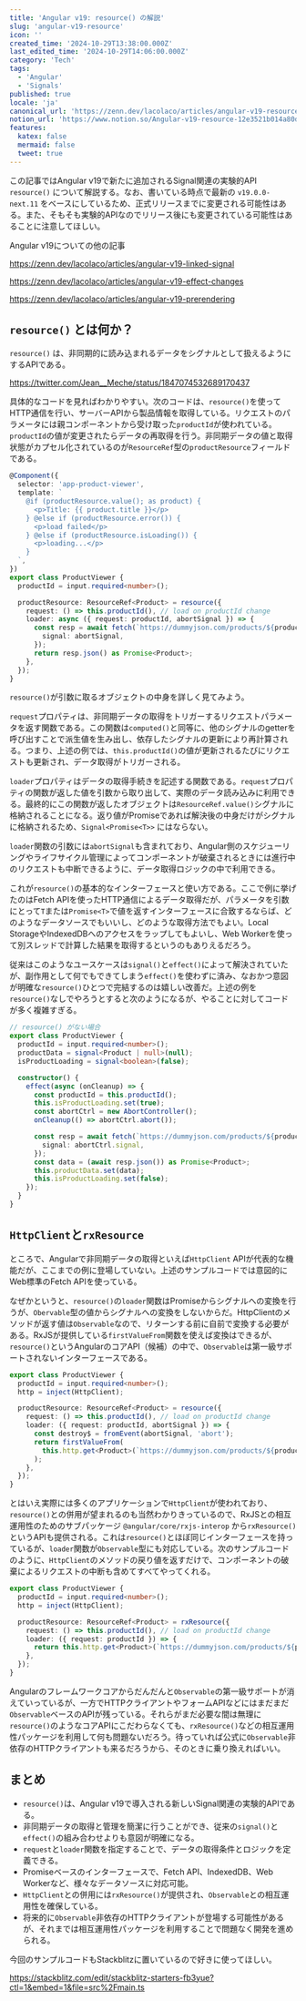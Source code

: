 ```yaml
---
title: 'Angular v19: resource() の解説'
slug: 'angular-v19-resource'
icon: ''
created_time: '2024-10-29T13:38:00.000Z'
last_edited_time: '2024-10-29T14:06:00.000Z'
category: 'Tech'
tags:
  - 'Angular'
  - 'Signals'
published: true
locale: 'ja'
canonical_url: 'https://zenn.dev/lacolaco/articles/angular-v19-resource'
notion_url: 'https://www.notion.so/Angular-v19-resource-12e3521b014a80daa5a9ed157e6bc9b1'
features:
  katex: false
  mermaid: false
  tweet: true
---
```


この記事ではAngular v19で新たに追加されるSignal関連の実験的API `resource()` について解説する。なお、書いている時点で最新の `v19.0.0-next.11` をベースにしているため、正式リリースまでに変更される可能性はある。また、そもそも実験的APIなのでリリース後にも変更されている可能性はあることに注意してほしい。

Angular v19についての他の記事

https://zenn.dev/lacolaco/articles/angular-v19-linked-signal

https://zenn.dev/lacolaco/articles/angular-v19-effect-changes

https://zenn.dev/lacolaco/articles/angular-v19-prerendering

## `resource()` とは何か？

`resource()` は、非同期的に読み込まれるデータをシグナルとして扱えるようにするAPIである。

https://twitter.com/Jean__Meche/status/1847074532689170437

具体的なコードを見ればわかりやすい。次のコードは、`resource()`を使ってHTTP通信を行い、サーバーAPIから製品情報を取得している。リクエストのパラメータには親コンポーネントから受け取った`productId`が使われている。`productId`の値が変更されたらデータの再取得を行う。非同期データの値と取得状態がカプセル化されているのが`ResourceRef`型の`productResource`フィールドである。

```ts
@Component({
  selector: 'app-product-viewer',
  template: `
    @if (productResource.value(); as product) {
      <p>Title: {{ product.title }}</p>
    } @else if (productResource.error()) {
      <p>load failed</p>
    } @else if (productResource.isLoading()) {
      <p>loading...</p>
    }
  `,
})
export class ProductViewer {
  productId = input.required<number>();

  productResource: ResourceRef<Product> = resource({
    request: () => this.productId(), // load on productId change
    loader: async ({ request: productId, abortSignal }) => {
      const resp = await fetch(`https://dummyjson.com/products/${productId}`, {
        signal: abortSignal,
      });
      return resp.json() as Promise<Product>;
    },
  });
}
```

`resource()`が引数に取るオブジェクトの中身を詳しく見てみよう。

`request`プロパティは、非同期データの取得をトリガーするリクエストパラメータを返す関数である。この関数は`computed()`と同等に、他のシグナルのgetterを呼び出すことで派生値を生み出し、依存したシグナルの更新により再計算される。つまり、上述の例では、`this.productId()`の値が更新されるたびにリクエストも更新され、データ取得がトリガーされる。

`loader`プロパティはデータの取得手続きを記述する関数である。`request`プロパティの関数が返した値を引数から取り出して、実際のデータ読み込みに利用できる。最終的にこの関数が返したオブジェクトは`ResourceRef.value()`シグナルに格納されることになる。返り値がPromiseであれば解決後の中身だけがシグナルに格納されるため、`Signal<Promise<T>>` にはならない。

`loader`関数の引数には`abortSignal`も含まれており、Angular側のスケジューリングやライフサイクル管理によってコンポーネントが破棄されるときには進行中のリクエストも中断できるように、データ取得ロジックの中で利用できる。

これが`resource()`の基本的なインターフェースと使い方である。ここで例に挙げたのはFetch APIを使ったHTTP通信によるデータ取得だが、パラメータを引数にとって`T`または`Promise<T>`で値を返すインターフェースに合致するならば、どのようなデータソースでもいいし、どのような取得方法でもよい。Local StorageやIndexedDBへのアクセスをラップしてもよいし、Web Workerを使って別スレッドで計算した結果を取得するというのもありえるだろう。

従来はこのようなユースケースは`signal()`と`effect()`によって解決されていたが、副作用として何でもできてしまう`effect()`を使わずに済み、なおかつ意図が明確な`resource()`ひとつで完結するのは嬉しい改善だ。上述の例を`resource()`なしでやろうとすると次のようになるが、やることに対してコードが多く複雑すぎる。

```ts
// resource() がない場合
export class ProductViewer {
  productId = input.required<number>();
  productData = signal<Product | null>(null);
  isProductLoading = signal<boolean>(false);

  constructor() {
    effect(async (onCleanup) => {
      const productId = this.productId();
      this.isProductLoading.set(true);
      const abortCtrl = new AbortController();
      onCleanup(() => abortCtrl.abort());

      const resp = await fetch(`https://dummyjson.com/products/${productId}`, {
        signal: abortCtrl.signal,
      });
      const data = (await resp.json()) as Promise<Product>;
      this.productData.set(data);
      this.isProductLoading.set(false);
    });
  }
}
```

## `HttpClient`と`rxResource`

ところで、Angularで非同期データの取得といえば`HttpClient` APIが代表的な機能だが、ここまでの例に登場していない。上述のサンプルコードでは意図的にWeb標準のFetch APIを使っている。

なぜかというと、`resource()`の`loader`関数はPromiseからシグナルへの変換を行うが、`Obervable`型の値からシグナルへの変換をしないからだ。HttpClientのメソッドが返す値は`Observable`なので、リターンする前に自前で変換する必要がある。RxJSが提供している`firstValueFrom`関数を使えば変換はできるが、`resource()`というAngularのコアAPI（候補）の中で、`Observable`は第一級サポートされないインターフェースである。

```ts
export class ProductViewer {
  productId = input.required<number>();
  http = inject(HttpClient);

  productResource: ResourceRef<Product> = resource({
    request: () => this.productId(), // load on productId change
    loader: ({ request: productId, abortSignal }) => {
      const destroy$ = fromEvent(abortSignal, 'abort');
      return firstValueFrom(
        this.http.get<Product>(`https://dummyjson.com/products/${productId}`).pipe(takeUntil(destroy$)),
      );
    },
  });
}
```

とはいえ実際には多くのアプリケーションで`HttpClient`が使われており、`resource()`との併用が望まれるのも当然わかりきっているので、RxJSとの相互運用性のためのサブパッケージ `@angular/core/rxjs-interop` から`rxResource()`というAPIも提供される。これは`resource()`とほぼ同じインターフェースを持っているが、`loader`関数が`Observable`型にも対応している。次のサンプルコードのように、`HttpClient`のメソッドの戻り値を返すだけで、コンポーネントの破棄によるリクエストの中断も含めてすべてやってくれる。

```ts
export class ProductViewer {
  productId = input.required<number>();
  http = inject(HttpClient);

  productResource: ResourceRef<Product> = rxResource({
    request: () => this.productId(), // load on productId change
    loader: ({ request: productId }) => {
      return this.http.get<Product>(`https://dummyjson.com/products/${productId}`);
    },
  });
}
```

Angularのフレームワークコアからだんだんと`Observable`の第一級サポートが消えていっているが、一方でHTTPクライアントやフォームAPIなどにはまだまだ`Observable`ベースのAPIが残っている。それらがまだ必要な間は無理に`resource()`のようなコアAPIにこだわらなくても、`rxResource()`などの相互運用性パッケージを利用して何も問題ないだろう。待っていれば公式に`Observable`非依存のHTTPクライアントも来るだろうから、そのときに乗り換えればいい。

## まとめ

- `resource()`は、Angular v19で導入される新しいSignal関連の実験的APIである。
- 非同期データの取得と管理を簡潔に行うことができ、従来の`signal()`と`effect()`の組み合わせよりも意図が明確になる。
- `request`と`loader`関数を指定することで、データの取得条件とロジックを定義できる。
- Promiseベースのインターフェースで、Fetch API、IndexedDB、Web Workerなど、様々なデータソースに対応可能。
- `HttpClient`との併用には`rxResource()`が提供され、`Observable`との相互運用性を確保している。
- 将来的に`Observable`非依存のHTTPクライアントが登場する可能性があるが、それまでは相互運用性パッケージを利用することで問題なく開発を進められる。

今回のサンプルコードもStackblitzに置いているので好きに使ってほしい。

https://stackblitz.com/edit/stackblitz-starters-fb3yue?ctl=1&embed=1&file=src%2Fmain.ts
